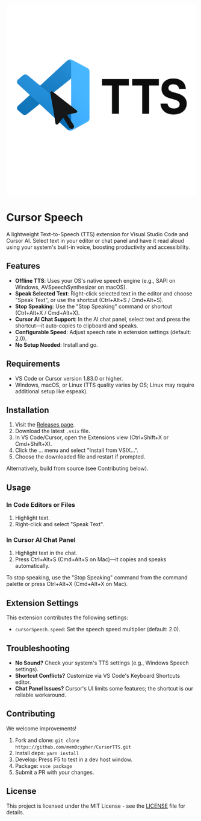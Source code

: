 ![Cursor Speech](logo.png)

# Cursor Speech

A lightweight Text-to-Speech (TTS) extension for Visual Studio Code and Cursor AI. Select text in your editor or chat panel and have it read aloud using your system's built-in voice, boosting productivity and accessibility.

## Features

- **Offline TTS**: Uses your OS's native speech engine (e.g., SAPI on Windows, AVSpeechSynthesizer on macOS).
- **Speak Selected Text**: Right-click selected text in the editor and choose "Speak Text", or use the shortcut (Ctrl+Alt+S / Cmd+Alt+S).
- **Stop Speaking**: Use the "Stop Speaking" command or shortcut (Ctrl+Alt+X / Cmd+Alt+X).
- **Cursor AI Chat Support**: In the AI chat panel, select text and press the shortcut—it auto-copies to clipboard and speaks.
- **Configurable Speed**: Adjust speech rate in extension settings (default: 2.0).
- **No Setup Needed**: Install and go.

## Requirements

- VS Code or Cursor version 1.83.0 or higher.
- Windows, macOS, or Linux (TTS quality varies by OS; Linux may require additional setup like espeak).

## Installation

1. Visit the [Releases page](https://github.com/mem0cypher/CursorTTS/releases).
2. Download the latest `.vsix` file.
3. In VS Code/Cursor, open the Extensions view (Ctrl+Shift+X or Cmd+Shift+X).
4. Click the ... menu and select "Install from VSIX...".
5. Choose the downloaded file and restart if prompted.

Alternatively, build from source (see Contributing below).

## Usage

### In Code Editors or Files
1. Highlight text.
2. Right-click and select "Speak Text".

### In Cursor AI Chat Panel
1. Highlight text in the chat.
2. Press Ctrl+Alt+S (Cmd+Alt+S on Mac)—it copies and speaks automatically.

To stop speaking, use the "Stop Speaking" command from the command palette or press Ctrl+Alt+X (Cmd+Alt+X on Mac).

## Extension Settings

This extension contributes the following settings:

* `cursorSpeech.speed`: Set the speech speed multiplier (default: 2.0).

## Troubleshooting
- **No Sound?** Check your system's TTS settings (e.g., Windows Speech settings).
- **Shortcut Conflicts?** Customize via VS Code's Keyboard Shortcuts editor.
- **Chat Panel Issues?** Cursor's UI limits some features; the shortcut is our reliable workaround.

## Contributing

We welcome improvements!

1. Fork and clone: `git clone https://github.com/mem0cypher/CursorTTS.git`
2. Install deps: `yarn install`
3. Develop: Press F5 to test in a dev host window.
4. Package: `vsce package`
5. Submit a PR with your changes.

## License

This project is licensed under the MIT License - see the [LICENSE](LICENSE) file for details. 